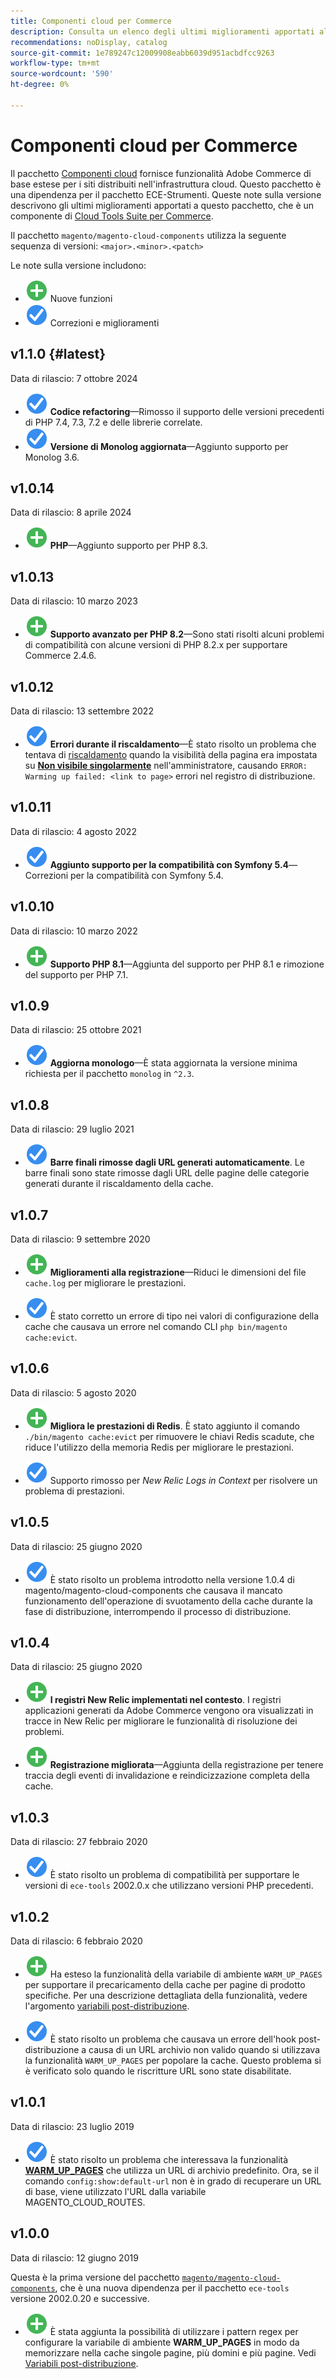 ```yaml
---
title: Componenti cloud per Commerce
description: Consulta un elenco degli ultimi miglioramenti apportati al pacchetto Componenti cloud.
recommendations: noDisplay, catalog
source-git-commit: 1e789247c12009908eabb6039d951acbdfcc9263
workflow-type: tm+mt
source-wordcount: '590'
ht-degree: 0%

---
```


# Componenti cloud per Commerce

Il pacchetto [Componenti cloud](https://github.com/magento/magento-cloud-components) fornisce funzionalità Adobe Commerce di base estese per i siti distribuiti nell&#39;infrastruttura cloud. Questo pacchetto è una dipendenza per il pacchetto ECE-Strumenti. Queste note sulla versione descrivono gli ultimi miglioramenti apportati a questo pacchetto, che è un componente di [Cloud Tools Suite per Commerce](cloud-tools-suite.md).

Il pacchetto `magento/magento-cloud-components` utilizza la seguente sequenza di versioni: `<major>.<minor>.<patch>`

Le note sulla versione includono:

- ![nuova icona](../../assets/new.svg) Nuove funzioni
- ![icona correzione](../../assets/fix.svg) Correzioni e miglioramenti

<!--Add release notes below-->

## v1.1.0 {#latest}

Data di rilascio: 7 ottobre 2024

- ![icona correzione](../../assets/fix.svg) **Codice refactoring**—Rimosso il supporto delle versioni precedenti di PHP 7.4, 7.3, 7.2 e delle librerie correlate.<!-- MCLOUD-9278 - -->
- ![icona di correzione](../../assets/fix.svg) **Versione di Monolog aggiornata**—Aggiunto supporto per Monolog 3.6.<!-- MCLOUD-12855 - -->

## v1.0.14

Data di rilascio: 8 aprile 2024

- ![nuova icona](../../assets/new.svg) **PHP**—Aggiunto supporto per PHP 8.3.

## v1.0.13

Data di rilascio: 10 marzo 2023

- ![nuova icona](../../assets/new.svg) **Supporto avanzato per PHP 8.2**—Sono stati risolti alcuni problemi di compatibilità con alcune versioni di PHP 8.2.x per supportare Commerce 2.4.6.

## v1.0.12

Data di rilascio: 13 settembre 2022

- ![icona correzione](../../assets/fix.svg) **Errori durante il riscaldamento**—È stato risolto un problema che tentava di [riscaldamento](../environment/variables-post-deploy.md#warm_up_pages) quando la visibilità della pagina era impostata su [**Non visibile singolarmente**](https://experienceleague.adobe.com/en/docs/commerce-admin/systems/data-transfer/data-attributes-product#simple-product-csv-file-structure) nell&#39;amministratore, causando `ERROR: Warming up failed: <link to page>` errori nel registro di distribuzione.<!-- MCLOUD-9134 -->

## v1.0.11

Data di rilascio: 4 agosto 2022

- ![icona correzione](../../assets/fix.svg) **Aggiunto supporto per la compatibilità con Symfony 5.4**—Correzioni per la compatibilità con Symfony 5.4.<!-- AC-3550 -->

## v1.0.10

Data di rilascio: 10 marzo 2022

- ![nuova icona](../../assets/new.svg) **Supporto PHP 8.1**—Aggiunta del supporto per PHP 8.1 e rimozione del supporto per PHP 7.1.

## v1.0.9

Data di rilascio: 25 ottobre 2021

- ![icona correzione](../../assets/fix.svg) **Aggiorna monologo**—È stata aggiornata la versione minima richiesta per il pacchetto `monolog` in `^2.3`.<!-- ACMP-1263 -->

## v1.0.8

Data di rilascio: 29 luglio 2021

- ![icona di correzione](../../assets/fix.svg) **Barre finali rimosse dagli URL generati automaticamente**. Le barre finali sono state rimosse dagli URL delle pagine delle categorie generati durante il riscaldamento della cache.<!--MCLOUD-7192-->

## v1.0.7

Data di rilascio: 9 settembre 2020

- ![nuova icona](../../assets/new.svg) **Miglioramenti alla registrazione**—Riduci le dimensioni del file `cache.log` per migliorare le prestazioni.<!--MCLOUD-6859-->

- ![icona correzione](../../assets/fix.svg) È stato corretto un errore di tipo nei valori di configurazione della cache che causava un errore nel comando CLI `php bin/magento cache:evict`.

## v1.0.6

Data di rilascio: 5 agosto 2020

- ![nuova icona](../../assets/new.svg) **Migliora le prestazioni di Redis**. È stato aggiunto il comando `./bin/magento cache:evict` per rimuovere le chiavi Redis scadute, che riduce l&#39;utilizzo della memoria Redis per migliorare le prestazioni.<!--MCLOUD-6023-->

- ![icona di correzione](../../assets/fix.svg) Supporto rimosso per *New Relic Logs in Context* per risolvere un problema di prestazioni.<!--MCLOUD-6422-->

## v1.0.5

Data di rilascio: 25 giugno 2020

- ![icona di correzione](../../assets/fix.svg) È stato risolto un problema introdotto nella versione 1.0.4 di magento/magento-cloud-components che causava il mancato funzionamento dell&#39;operazione di svuotamento della cache durante la fase di distribuzione, interrompendo il processo di distribuzione.

## v1.0.4

Data di rilascio: 25 giugno 2020

- ![nuova icona](../../assets/new.svg) **I registri New Relic implementati nel contesto**. I registri applicazioni generati da Adobe Commerce vengono ora visualizzati in tracce in New Relic per migliorare le funzionalità di risoluzione dei problemi.<!--MCLOUD-6029-->

- ![nuova icona](../../assets/new.svg) **Registrazione migliorata**—Aggiunta della registrazione per tenere traccia degli eventi di invalidazione e reindicizzazione completa della cache.<!--MCLOUD-6157-->

## v1.0.3

Data di rilascio: 27 febbraio 2020

- ![icona di correzione](../../assets/fix.svg) È stato risolto un problema di compatibilità per supportare le versioni di `ece-tools` 2002.0.x che utilizzano versioni PHP precedenti.

## v1.0.2

Data di rilascio: 6 febbraio 2020

- ![nuova icona](../../assets/new.svg) Ha esteso la funzionalità della variabile di ambiente `WARM_UP_PAGES` per supportare il precaricamento della cache per pagine di prodotto specifiche. Per una descrizione dettagliata della funzionalità, vedere l&#39;argomento [variabili post-distribuzione](../environment/variables-post-deploy.md#warm_up_pages).<!--MAGECLOUD-4444-->

- ![icona di correzione](../../assets/fix.svg) È stato risolto un problema che causava un errore dell&#39;hook post-distribuzione a causa di un URL archivio non valido quando si utilizzava la funzionalità `WARM_UP_PAGES` per popolare la cache. Questo problema si è verificato solo quando le riscritture URL sono state disabilitate.<!-- MAGECLOUD-4094 -->

## v1.0.1

Data di rilascio: 23 luglio 2019

- ![icona di correzione](../../assets/fix.svg) È stato risolto un problema che interessava la funzionalità [**WARM_UP_PAGES**](../environment/variables-post-deploy.md#warm_up_pages) che utilizza un URL di archivio predefinito. Ora, se il comando `config:show:default-url` non è in grado di recuperare un URL di base, viene utilizzato l&#39;URL dalla variabile MAGENTO_CLOUD_ROUTES.<!-- MAGECLOUD-3866 -->

## v1.0.0

Data di rilascio: 12 giugno 2019

Questa è la prima versione del pacchetto [`magento/magento-cloud-components`](https://github.com/magento/magento-cloud-components), che è una nuova dipendenza per il pacchetto `ece-tools` versione 2002.0.20 e successive.

- ![nuova icona](../../assets/new.svg) È stata aggiunta la possibilità di utilizzare i pattern regex per configurare la variabile di ambiente **WARM_UP_PAGES** in modo da memorizzare nella cache singole pagine, più domini e più pagine. Vedi [Variabili post-distribuzione](../environment/variables-post-deploy.md#warm_up_pages).<!--MAGECLOUD-3258-->
